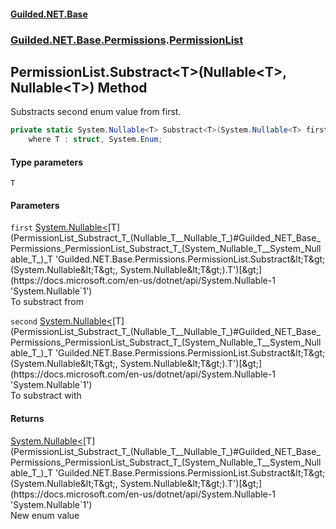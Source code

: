 
#### [Guilded.NET.Base](index 'index')
### [Guilded.NET.Base.Permissions](index#Guilded_NET_Base_Permissions 'Guilded.NET.Base.Permissions').[PermissionList](PermissionList 'Guilded.NET.Base.Permissions.PermissionList')
## PermissionList.Substract&lt;T&gt;(Nullable&lt;T&gt;, Nullable&lt;T&gt;) Method
Substracts second enum value from first.  
```csharp
private static System.Nullable<T> Substract<T>(System.Nullable<T> first, System.Nullable<T> second)
    where T : struct, System.Enum;
```

#### Type parameters
<a name='Guilded_NET_Base_Permissions_PermissionList_Substract_T_(System_Nullable_T__System_Nullable_T_)_T'></a>
`T`  
  

#### Parameters
<a name='Guilded_NET_Base_Permissions_PermissionList_Substract_T_(System_Nullable_T__System_Nullable_T_)_first'></a>
`first` [System.Nullable&lt;](https://docs.microsoft.com/en-us/dotnet/api/System.Nullable-1 'System.Nullable`1')[T](PermissionList_Substract_T_(Nullable_T__Nullable_T_)#Guilded_NET_Base_Permissions_PermissionList_Substract_T_(System_Nullable_T__System_Nullable_T_)_T 'Guilded.NET.Base.Permissions.PermissionList.Substract&lt;T&gt;(System.Nullable&lt;T&gt;, System.Nullable&lt;T&gt;).T')[&gt;](https://docs.microsoft.com/en-us/dotnet/api/System.Nullable-1 'System.Nullable`1')  
To substract from
  
<a name='Guilded_NET_Base_Permissions_PermissionList_Substract_T_(System_Nullable_T__System_Nullable_T_)_second'></a>
`second` [System.Nullable&lt;](https://docs.microsoft.com/en-us/dotnet/api/System.Nullable-1 'System.Nullable`1')[T](PermissionList_Substract_T_(Nullable_T__Nullable_T_)#Guilded_NET_Base_Permissions_PermissionList_Substract_T_(System_Nullable_T__System_Nullable_T_)_T 'Guilded.NET.Base.Permissions.PermissionList.Substract&lt;T&gt;(System.Nullable&lt;T&gt;, System.Nullable&lt;T&gt;).T')[&gt;](https://docs.microsoft.com/en-us/dotnet/api/System.Nullable-1 'System.Nullable`1')  
To substract with
  

#### Returns
[System.Nullable&lt;](https://docs.microsoft.com/en-us/dotnet/api/System.Nullable-1 'System.Nullable`1')[T](PermissionList_Substract_T_(Nullable_T__Nullable_T_)#Guilded_NET_Base_Permissions_PermissionList_Substract_T_(System_Nullable_T__System_Nullable_T_)_T 'Guilded.NET.Base.Permissions.PermissionList.Substract&lt;T&gt;(System.Nullable&lt;T&gt;, System.Nullable&lt;T&gt;).T')[&gt;](https://docs.microsoft.com/en-us/dotnet/api/System.Nullable-1 'System.Nullable`1')  
New enum value
